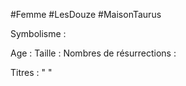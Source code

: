 #Femme #LesDouze #MaisonTaurus

Symbolisme : 

Age :
Taille :
Nombres de résurrections :

Titres : 
"
"

